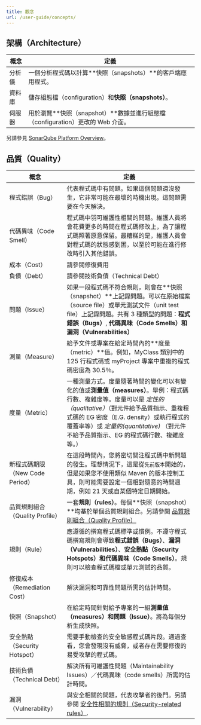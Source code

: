 ```yaml
---
title: 觀念
url: /user-guide/concepts/
---
```



<!-- sonarqube -->
## 架構（Architecture）
| 概念  | 定義                                                                            |
| -------- | ------------------------------------------------------------------------------------- |
| 分析儀 | 一個分析程式碼以計算**快照（snapshots）**的客戶端應用程式。          |
| 資料庫 | 儲存組態檔（configuration）和**快照（snapshots）**。                                                |
| 伺服器   | 用於瀏覽**快照（snapshot）**數據並進行組態檔（configuration）更改的 Web 介面。 | 

另請參見 [SonarQube Platform Overview](/architecture/architecture-integration/)。
<!-- /sonarqube -->

## 品質（Quality）
| 概念                    | 定義                                                                                                                                                                                                                                                                                                                                                                                                         |
| -------------------------- | ------------------------------------------------------------------------------------------------------------------------------------------------------------------------------------------------------------------------------------------------------------------------------------------------------------------------------------------------------------------------------------------------------------------ |
| 程式錯誤（Bug）                        | 代表程式碼中有問題。如果這個問題還沒發生，它非常可能在最壞的時機出現。這問題需要在今天解決。                                                                                                                                                                                                                                  |
| 代碼異味（Code Smell）                 | 程式碼中羽可維護性相關的問題。維護人員將會花費更多的時間在程式碼修改上，為了讓程式碼照著原意保留。最糟糕的是，維護人員會對程式碼的狀態感到困，以至於可能在進行修改時引入其他錯誤。                                                                                                                         |
| 成本（Cost）                      | 請參閱修復費用                                                                                                                                                                                                                                                                                                                                                                                               |
| 負債（Debt）                       | 請參閱技術負債（Technical Debt）                                                                                                                                                                                                                                                                                                                                                                                                 |
| 問題（Issue）                      | 如果一段程式碼不符合規則，則會在**快照（snapshot）**上記錄問題。可以在原始檔案（source file）或單元測試文件（unit test file）上記錄問題。共有 3 種類型的問題：**程式錯誤（Bugs）**, **代碼異味（Code Smells）**和**漏洞（Vulnerabilities）**                                                                                                                                                                    |
| 測量（Measure）                    | 給予文件或專案在給定時間內的**度量（metric）**值。例如，MyClass 類別中的 125 行程式碼或 myProject 專案中重複的程式碼密度為 30.5％。                                                                                                                                                                                                                                  |
| 度量（Metric）                     | 一種測量方式。度量隨著時間的變化可以有變化的值或**測量值（measures）**。舉例：程式碼行數、複雜度等。度量可以是 _定性的（qualitative）_（對元件給予品質指示、重複程式碼的 EG 密度（E.G. density）或執行程式的覆蓋率等）或 _定量的(quantitative)_ （對元件不給予品質指示、EG 的程式碼行數、複雜度等。） |
| 新程式碼期限（New Code Period）                | 在這段時間內，您將密切關注程式碼中新問題的發生。理想情況下，這是從`先前版本`開始的，但是如果您不使用類似 Maven 的版本控制工具，則可能需要設定一個相對隨意的時間週期，例如 21 天或自某個特定日期開始。                                                                                                            |
| 品質規則組合（Quality Profile）            | 一套**規則（rules）**。每個**快照（snapshot）**均基於單個品質規則組合。另請參閱 [品質規則組合（Quality Profile）](/instance-administration/quality-profiles/)                                                                                                                                                                                                                                                         | 
| 規則（Rule）                | 應遵循的撰寫程式碼標準或慣例。不遵守程式碼撰寫規則會導致**程式錯誤（Bugs）**、**漏洞（Vulnerabilities）**、**安全熱點（Security Hotspots）**和**代碼異味（Code Smells）**。規則可以檢查程式碼檔或單元測試的品質。                                                                                                                                                                                                                                 |
| 修復成本（Remediation Cost）           | 解決漏洞和可靠性問題所需的估計時間。                                                                                                                                                                                                                                                                                                                                           |
| 快照（Snapshot）                   | 在給定時間針對給予專案的一組**測量值（measures）**和**問題（Issue）**。將為每個分析生成快照。                                                                                                                                                                                                                                                                                         |
| 安全熱點（Security Hotspot）           | 需要手動檢查的安全敏感程式碼片段。通過查看，您會發現沒有威脅，或者存在需要修復的易受攻擊的程式碼。                                                                                               |
| 技術負債（Technical Debt）             | 解決所有可維護性問題（Maintainability Issues）／代碼異味（code smells）所需的估計時間。                                                                                                                                                                                                                                                                                                                                        |
| 漏洞（Vulnerability）              | 與安全相關的問題，代表攻擊者的後門。另請參閱 [安全性相關的規則（Security-related rules）](/user-guide/security-rules/).                                                                                                                                                                                                                                                                                |
